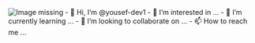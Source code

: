 <img src="https://media.giphy.com/media/cl8PBySAmhZV0MQ6HV/giphy.gif" alt='Image missing'>
- 👋 Hi, I’m @yousef-dev1
- 👀 I’m interested in ...
- 🌱 I’m currently learning ...
- 💞️ I’m looking to collaborate on ...
- 📫 How to reach me ...

<!---
yousef-dev1/yousef-dev1 is a ✨ special ✨ repository because its `README.md` (this file) appears on your GitHub profile.
You can click the Preview link to take a look at your changes.
--->
